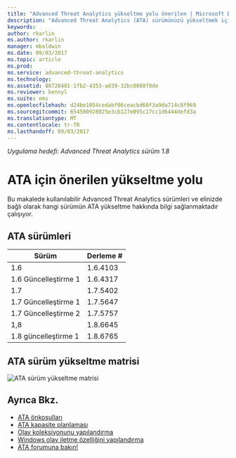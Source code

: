 ```yaml
---
title: "Advanced Threat Analytics yükseltme yolu önerilen | Microsoft Docs"
description: "Advanced Threat Analytics (ATA) sürümünüzü yükseltmek için yönergeler sağlar."
keywords: 
author: rkarlin
ms.author: rkarlin
manager: mbaldwin
ms.date: 09/03/2017
ms.topic: article
ms.prod: 
ms.service: advanced-threat-analytics
ms.technology: 
ms.assetid: 88720401-1fb2-4353-ad39-32bc0088f0de
ms.reviewer: bennyl
ms.suite: ems
ms.openlocfilehash: d24be1054cedabf06ceacbd60f3a9da714c8f969
ms.sourcegitcommit: 654500928025e3cb127e095c17cc1d6444defd3a
ms.translationtype: MT
ms.contentlocale: tr-TR
ms.lasthandoff: 09/03/2017
---
```

*Uygulama hedefi: Advanced Threat Analytics sürüm 1.8*

# <a name="recommended-upgrade-path-for-ata"></a>ATA için önerilen yükseltme yolu
Bu makalede kullanılabilir Advanced Threat Analytics sürümleri ve elinizde bağlı olarak hangi sürümün ATA yükseltme hakkında bilgi sağlanmaktadır çalışıyor.


## <a name="ata-versions"></a>ATA sürümleri

|Sürüm|Derleme #|
|----|----|
|1.6|1.6.4103|
|1.6 Güncelleştirme 1|1.6.4317|
|1.7|1.7.5402| 
|1.7 Güncelleştirme 1|1.7.5647|
|1.7 Güncelleştirme 2|1.7.5757|
|1,8|1.8.6645|
|1.8 güncelleştirme 1|1.8.6765|

## <a name="ata-version-upgrade-matrix"></a>ATA sürüm yükseltme matrisi

![ATA sürüm yükseltme matrisi](./media/version-matrix.png)



## <a name="see-also"></a>Ayrıca Bkz.
- [ATA önkoşulları](ata-prerequisites.md)
- [ATA kapasite planlaması](ata-capacity-planning.md)
- [Olay koleksiyonunu yapılandırma](configure-event-collection.md)
- [Windows olay iletme özelliğini yapılandırma](configure-event-collection.md#configuring-windows-event-forwarding)
- [ATA forumuna bakın!](https://social.technet.microsoft.com/Forums/security/home?forum=mata)

